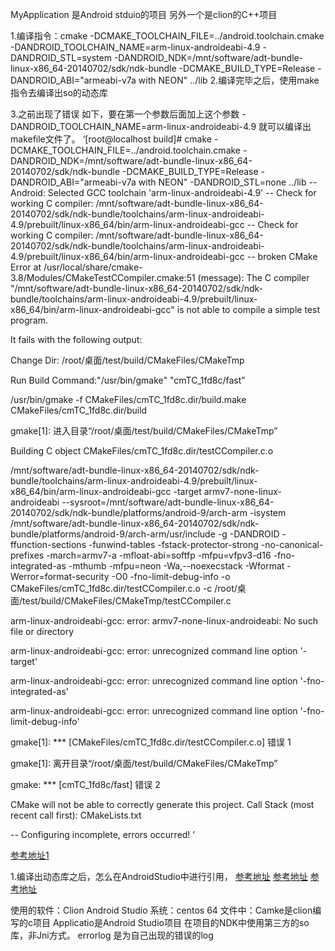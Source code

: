 MyApplication 是Android stduio的项目
另外一个是clion的C++项目


1.编译指令：cmake -DCMAKE_TOOLCHAIN_FILE=../android.toolchain.cmake -DANDROID_TOOLCHAIN_NAME=arm-linux-androideabi-4.9 -DANDROID_STL=system  -DANDROID_NDK=/mnt/software/adt-bundle-linux-x86_64-20140702/sdk/ndk-bundle -DCMAKE_BUILD_TYPE=Release -DANDROID_ABI="armeabi-v7a with NEON"  ../lib
2.编译完毕之后，使用make指令去编译出so的动态库

3.之前出现了错误 如下，要在第一个参数后面加上这个参数 -DANDROID_TOOLCHAIN_NAME=arm-linux-androideabi-4.9 就可以编译出makefile文件了。
‘[root@localhost build]# cmake -DCMAKE_TOOLCHAIN_FILE=../android.toolchain.cmake -DANDROID_NDK=/mnt/software/adt-bundle-linux-x86_64-20140702/sdk/ndk-bundle -DCMAKE_BUILD_TYPE=Release -DANDROID_ABI="armeabi-v7a with NEON" -DANDROID_STL=none ../lib
-- Android: Selected GCC toolchain 'arm-linux-androideabi-4.9'
-- Check for working C compiler: /mnt/software/adt-bundle-linux-x86_64-20140702/sdk/ndk-bundle/toolchains/arm-linux-androideabi-4.9/prebuilt/linux-x86_64/bin/arm-linux-androideabi-gcc
-- Check for working C compiler: /mnt/software/adt-bundle-linux-x86_64-20140702/sdk/ndk-bundle/toolchains/arm-linux-androideabi-4.9/prebuilt/linux-x86_64/bin/arm-linux-androideabi-gcc -- broken
CMake Error at /usr/local/share/cmake-3.8/Modules/CMakeTestCCompiler.cmake:51 (message):
  The C compiler
  "/mnt/software/adt-bundle-linux-x86_64-20140702/sdk/ndk-bundle/toolchains/arm-linux-androideabi-4.9/prebuilt/linux-x86_64/bin/arm-linux-androideabi-gcc"
  is not able to compile a simple test program.

  It fails with the following output:

   Change Dir: /root/桌面/test/build/CMakeFiles/CMakeTmp



  Run Build Command:"/usr/bin/gmake" "cmTC_1fd8c/fast"

  /usr/bin/gmake -f CMakeFiles/cmTC_1fd8c.dir/build.make
  CMakeFiles/cmTC_1fd8c.dir/build

  gmake[1]: 进入目录“/root/桌面/test/build/CMakeFiles/CMakeTmp”

  Building C object CMakeFiles/cmTC_1fd8c.dir/testCCompiler.c.o


  /mnt/software/adt-bundle-linux-x86_64-20140702/sdk/ndk-bundle/toolchains/arm-linux-androideabi-4.9/prebuilt/linux-x86_64/bin/arm-linux-androideabi-gcc
  -target armv7-none-linux-androideabi
  --sysroot=/mnt/software/adt-bundle-linux-x86_64-20140702/sdk/ndk-bundle/platforms/android-9/arch-arm
  -isystem
  /mnt/software/adt-bundle-linux-x86_64-20140702/sdk/ndk-bundle/platforms/android-9/arch-arm/usr/include
  -g -DANDROID -ffunction-sections -funwind-tables -fstack-protector-strong
  -no-canonical-prefixes -march=armv7-a -mfloat-abi=softfp -mfpu=vfpv3-d16
  -fno-integrated-as -mthumb -mfpu=neon -Wa,--noexecstack -Wformat
  -Werror=format-security -O0 -fno-limit-debug-info -o
  CMakeFiles/cmTC_1fd8c.dir/testCCompiler.c.o -c
  /root/桌面/test/build/CMakeFiles/CMakeTmp/testCCompiler.c

  arm-linux-androideabi-gcc: error: armv7-none-linux-androideabi: No such
  file or directory

  arm-linux-androideabi-gcc: error: unrecognized command line option
  '-target'

  arm-linux-androideabi-gcc: error: unrecognized command line option
  '-fno-integrated-as'

  arm-linux-androideabi-gcc: error: unrecognized command line option
  '-fno-limit-debug-info'

  gmake[1]: *** [CMakeFiles/cmTC_1fd8c.dir/testCCompiler.c.o] 错误 1

  gmake[1]: 离开目录“/root/桌面/test/build/CMakeFiles/CMakeTmp”

  gmake: *** [cmTC_1fd8c/fast] 错误 2





  CMake will not be able to correctly generate this project.
Call Stack (most recent call first):
  CMakeLists.txt


-- Configuring incomplete, errors occurred!
’

[参考地址1](https://github.com/taka-no-me/android-cmake)


1.编译出动态库之后，怎么在AndroidStudio中进行引用，
  [参考地址](http://blog.csdn.net/ningjingsun/article/details/52960355)
  [参考地址](http://blog.csdn.net/fpcc/article/details/69942540)
  [参考地址](http://blog.csdn.net/ddjjll8877/article/details/52670097?)


使用的软件：Clion Android Studio
系统：centos 64
文件中：Camke是clion编写的c项目
      Applicatio是Android Studio项目 在项目的NDK中使用第三方的so库，非Jni方式。
      errorlog 是为自己出现的错误的log
